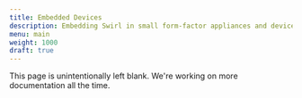 ```yaml
---
title: Embedded Devices
description: Embedding Swirl in small form-factor appliances and devices
menu: main
weight: 1000
draft: true
---
```


This page is unintentionally left blank. We're working on more documentation all the time.
